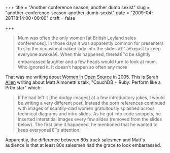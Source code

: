 +++
title = "Another conference season, another dumb sexist"
slug = "another-conference-season-another-dumb-sexist"
date = "2009-04-28T18:14:00+00:00"
draft = false

+++

> Mum was often the only women \[at British Leyland sales conferences\]. In those days it was apparently common for presenters to slip the occasional naked lady into the slides â€“ â€œjust to keep everyone awakeâ€. When this happened, thereâ€™d be slightly embarrassed laughter and a few heads would turn to look at mum. Who ignored it. It doesn't happen so often any more

That was me writing about [Women in Open Source](http://www.bofh.org.uk/2005/11/02/women-in-open-source) in 2005. This is [Sarah Allen](http://www.ultrasaurus.com/sarahblog/2009/04/gender-and-sex-at-gogaruco/) writing about Matt Aimonetti's talk, "CouchDB + Ruby: Perform like a Pr0n star" which:

> If he had left it \[the dodgy images\] at a few introductory jokes, I would be writing a very different post. Instead the porn references continued with images of scantily-clad women gratuitously splashed across technical diagrams and intro slides. As he got into code snippets, he inserted interstitial images every few slides (removed from the slides below). The first time it happened, he mentioned that he wanted to keep everyoneâ€™s attention.

Apparently, the difference between 80s truck salesmen and Matt's audience is that at least 80s salesmen had the grace to look embarrassed.
